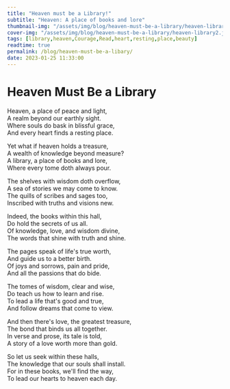 ```yaml
---
title: "Heaven must be a Library!"
subtitle: "Heaven: A place of books and lore"
thumbnail-img: "/assets/img/blog/heaven-must-be-a-library/heaven-library/heaven-library1.png"
cover-img: "/assets/img/blog/heaven-must-be-a-library/heaven-library2.jpg"
tags: [library,heaven,Courage,Read,heart,resting,place,beauty]
readtime: true
permalink: /blog/heaven-must-be-a-libary/
date: 2023-01-25 11:33:00
---
```

# Heaven Must Be a Library

Heaven, a place of peace and light,  
A realm beyond our earthly sight.  
Where souls do bask in blissful grace,  
And every heart finds a resting place.  

Yet what if heaven holds a treasure,  
A wealth of knowledge beyond measure?  
A library, a place of books and lore,  
Where every tome doth always pour.  

The shelves with wisdom doth overflow,  
A sea of stories we may come to know.  
The quills of scribes and sages too,  
Inscribed with truths and visions new.  

Indeed, the books within this hall,  
Do hold the secrets of us all.  
Of knowledge, love, and wisdom divine,  
The words that shine with truth and shine. 

The pages speak of life's true worth,  
And guide us to a better birth.  
Of joys and sorrows, pain and pride,  
And all the passions that do bide. 

The tomes of wisdom, clear and wise,  
Do teach us how to learn and rise.  
To lead a life that's good and true,  
And follow dreams that come to view. 

And then there's love, the greatest treasure,  
The bond that binds us all together.  
In verse and prose, its tale is told,  
A story of a love worth more than gold. 

So let us seek within these halls,  
The knowledge that our souls shall install.  
For in these books, we'll find the way,  
To lead our hearts to heaven each day.
